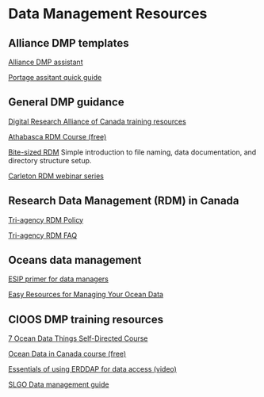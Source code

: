 
# Data Management Resources

## Alliance DMP templates

[Alliance DMP assistant](https://alliancecan.ca/en/services/research-data-management/dmp-assistant)

[Portage assitant quick guide](https://drive.google.com/file/d/1hA8HtyrxyOPs2iibOQUB4n247CHJNh2g/view)

## General DMP guidance

[Digital Research Alliance of Canada training resources](https://alliancecan.ca/en/services/research-data-management/learning-and-training/training-resources)

[Athabasca RDM Course (free)](https://powered.athabascau.ca/product?catalog=Research-Data-Management)

[Bite-sized RDM](https://ubc-library-rc.github.io/rdm/)
Simple introduction to file naming, data documentation, and directory structure setup.

[Carleton RDM webinar series](https://library.carleton.ca/services/research-data-management)

## Research Data Management (RDM) in Canada

[Tri-agency RDM Policy](https://science.gc.ca/site/science/en/interagency-research-funding/policies-and-guidelines/research-data-management/tri-agency-research-data-management-policy)

[Tri-agency RDM FAQ](https://science.gc.ca/site/science/en/interagency-research-funding/policies-and-guidelines/research-data-management/tri-agency-research-data-management-policy-frequently-asked-questions)

## Oceans data management

[ESIP primer for data managers](
https://esip.figshare.com/articles/online_resource/Biological_Observation_Data_Standardization_-_A_Primer_for_Data_Managers/16806712)

[Easy Resources for Managing Your Ocean Data](https://www.deepoceanobserving.org/pages/tips-for-managing-your-ocean-data?utm_medium=email&utm_source=GovDelivery)

## CIOOS DMP training resources

[7 Ocean Data Things Self-Directed Course](https://cioosatlantic.ca/7-ocean-data-things-self-directed-course/)

[Ocean Data in Canada course (free)](https://www.udemy.com/course/ocean-data-in-canada/)

[Essentials of using ERDDAP for data access (video)](https://www.youtube.com/watch?v=N8HuHjj7M9Y)

[SLGO Data management guide](https://ogsl.ca/wp-content/uploads/Data-management-EN.pdf)

